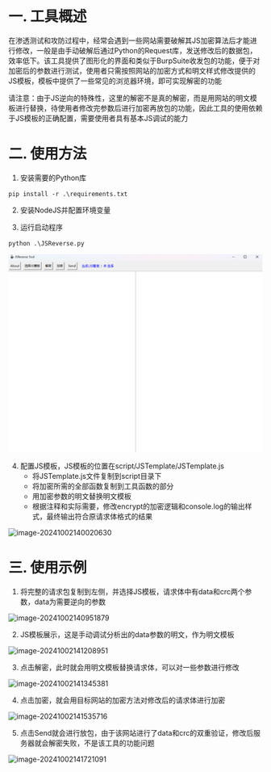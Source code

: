 # 一. 工具概述

在渗透测试和攻防过程中，经常会遇到一些网站需要破解其JS加密算法后才能进行修改，一般是由手动破解后通过Python的Request库，发送修改后的数据包，效率低下。该工具提供了图形化的界面和类似于BurpSuite收发包的功能，便于对加密后的参数进行测试，使用者只需按照网站的加密方式和明文样式修改提供的JS模板，模板中提供了一些常见的浏览器环境，即可实现解密的功能

请注意：由于JS逆向的特殊性，这里的解密不是真的解密，而是用网站的明文模板进行替换，待使用者修改完参数后进行加密再放包的功能，因此工具的使用依赖于JS模板的正确配置，需要使用者具有基本JS调试的能力

# 二. 使用方法

1. 安装需要的Python库

```
pip install -r .\requirements.txt
```

2. 安装NodeJS并配置环境变量

3. 运行启动程序

```
python .\JSReverse.py
```

![image-20241002135920417](https://github.com/tianjy12/JSReverseTool/blob/main/imgs/README/image-20241002135920417.png)

4. 配置JS模板，JS模板的位置在script/JSTemplate/JSTemplate.js
   - 将JSTemplate.js文件复制到script目录下
   - 将加密所需的全部函数复制到工具函数的部分
   - 用加密参数的明文替换明文模板
   - 根据注释和实际需要，修改encrypt的加密逻辑和console.log的输出样式，最终输出符合原请求体格式的结果

![image-20241002140020630](D:\MyCode\安全开发\JSReverse\imgs\README\image-20241002140020630.png)

# 三. 使用示例

1. 将完整的请求包复制到左侧，并选择JS模板，请求体中有data和crc两个参数，data为需要逆向的参数

![image-20241002140951879](D:\MyCode\安全开发\JSReverse\imgs\README\image-20241002140951879.png)

2. JS模板展示，这是手动调试分析出的data参数的明文，作为明文模板

![image-20241002141208951](D:\MyCode\安全开发\JSReverse\imgs\README\image-20241002141208951.png)

3. 点击解密，此时就会用明文模板替换请求体，可以对一些参数进行修改

![image-20241002141345381](D:\MyCode\安全开发\JSReverse\imgs\README\image-20241002141345381.png)

4. 点击加密，就会用目标网站的加密方法对修改后的请求体进行加密

![image-20241002141535716](D:\MyCode\安全开发\JSReverse\imgs\README\image-20241002141535716.png)

5. 点击Send就会进行放包，由于该网站进行了data和crc的双重验证，修改后服务器就会解密失败，不是该工具的功能问题

![image-20241002141721091](D:\MyCode\安全开发\JSReverse\imgs\README\image-20241002141721091.png)

